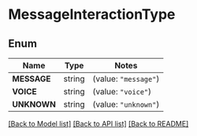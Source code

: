 # MessageInteractionType

## Enum

Name | Type | Notes
------------ | ------------- | -------------
**MESSAGE** | string | (value: `"message"`)
**VOICE** | string | (value: `"voice"`)
**UNKNOWN** | string | (value: `"unknown"`)


[[Back to Model list]](../README.md#documentation-for-models) [[Back to API list]](../README.md#documentation-for-api-endpoints) [[Back to README]](../README.md)



